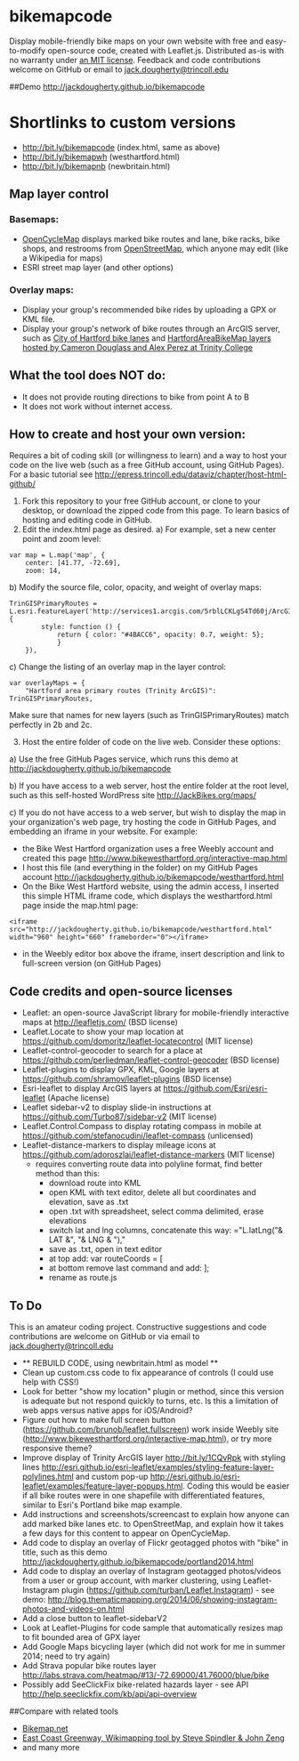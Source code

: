 bikemapcode
===========

Display mobile-friendly bike maps on your own website with free and easy-to-modify open-source code, created with Leaflet.js. Distributed as-is with no warranty under [an MIT license](https://raw.githubusercontent.com/JackDougherty/bikemapcode/master/LICENSE). Feedback and code contributions welcome on GitHub or email to [jack.dougherty@trincoll.edu](mailto:jack.dougherty@trincoll.edu)

##Demo
http://jackdougherty.github.io/bikemapcode

# Shortlinks to custom versions
- http://bit.ly/bikemapcode (index.html, same as above)
- http://bit.ly/bikemapwh (westhartford.html)
- http://bit.ly/bikemapnb (newbritain.html)


## Map layer control
### Basemaps:
- [OpenCycleMap](http://www.opencyclemap.org/) displays marked bike routes and lane, bike racks, bike shops, and restrooms from [OpenStreetMap](http://www.openstreetmap.org/), which anyone may edit (like a Wikipedia for maps)
- ESRI street map layer (and other options)

### Overlay maps:
- Display your group's recommended bike rides by uploading a GPX or KML file.
- Display your group's network of bike routes through an ArcGIS server, such as [City of Hartford bike lanes](http://gis1.hartford.gov/arcgis/rest/services/OpenData_Community/MapServer/9) and [HartfordAreaBikeMap layers hosted by Cameron Douglass and Alex Perez at Trinity College](http://services1.arcgis.com/5rblLCKLgS4Td60j/arcgis/rest/services/)

## What the tool does NOT do:
- It does not provide routing directions to bike from point A to B
- It does not work without internet access.

## How to create and host your own version:
Requires a bit of coding skill (or willingness to learn) and a way to host your code on the live web (such as a free GitHub account, using GitHub Pages). For a basic tutorial see http://epress.trincoll.edu/dataviz/chapter/host-html-github/
1) Fork this repository to your free GitHub account, or clone to your desktop, or download the zipped code from this page. To learn basics of hosting and editing code in GitHub.
2) Edit the index.html page as desired.
a) For example, set a new center point and zoom level:
```
var map = L.map('map', {
	center: [41.77, -72.69],
	zoom: 14,
```
b) Modify the source file, color, opacity, and weight of overlay maps:
```
TrinGISPrimaryRoutes = L.esri.featureLayer('http://services1.arcgis.com/5rblLCKLgS4Td60j/ArcGIS/rest/services/PrimaryRoutes/FeatureServer/0',{
		style: function () {
          	return { color: "#4BACC6", opacity: 0.7, weight: 5};
        	}
	}),
```
c) Change the listing of an overlay map in the layer control:
```
var overlayMaps = {
	"Hartford area primary routes (Trinity ArcGIS)": TrinGISPrimaryRoutes,
```
Make sure that names for new layers (such as TrinGISPrimaryRoutes) match perfectly in 2b and 2c.

3) Host the entire folder of code on the live web. Consider these options:

a) Use the free GitHub Pages service, which runs this demo at http://jackdougherty.github.io/bikemapcode

b) If you have access to a web server, host the entire folder at the root level, such as this self-hosted WordPress site http://JackBikes.org/maps/

c) If you do not have access to a web server, but wish to display the map in your organization's web page, try hosting the code in GitHub Pages, and embedding an iframe in your website. For example:
- the Bike West Hartford organization uses a free Weebly account and created this page http://www.bikewesthartford.org/interactive-map.html
- I host this file (and everything in the folder) on my GitHub Pages account http://jackdougherty.github.io/bikemapcode/westhartford.html
- On the Bike West Hartford website, using the admin access, I inserted this simple HTML iframe code, which displays the westhartford.html page inside the map.html page:
```
<iframe src="http://jackdougherty.github.io/bikemapcode/westhartford.html" width="960" height="660" frameborder="0"></iframe>
```
- in the Weebly editor box above the iframe, insert description and link to full-screen version (on GitHub Pages)

## Code credits and open-source licenses
- Leaflet: an open-source JavaScript library for mobile-friendly interactive maps at http://leafletjs.com/ (BSD license)
- Leaflet.Locate to show your map location at https://github.com/domoritz/leaflet-locatecontrol (MIT license)
- Leaflet-control-geocoder to search for a place at https://github.com/perliedman/leaflet-control-geocoder (BSD license)
- Leaflet-plugins to display GPX, KML, Google layers at https://github.com/shramov/leaflet-plugins (BSD license)
- Esri-leaflet to display ArcGIS layers at https://github.com/Esri/esri-leaflet (Apache license)
- Leaflet sidebar-v2 to display slide-in instructions at https://github.com/Turbo87/sidebar-v2 (MIT license)
- Leaflet.Control.Compass to display rotating compass in mobile at https://github.com/stefanocudini/leaflet-compass (unlicensed)
- Leaflet-distance-markers to display mileage icons at https://github.com/adoroszlai/leaflet-distance-markers (MIT license)
  - requires converting route data into polyline format, find better method than this:
	- download route into KML
	- open KML with text editor, delete all but coordinates and elevation, save as .txt
	- open .txt with spreadsheet, select comma delimited, erase elevations
	- switch lat and lng columns, concatenate this way: ="L.latLng("& LAT &", "& LNG & "),"
	- save as .txt, open in text editor
	- at top add:   var routeCoords = [
	- at bottom remove last command and add:  ];
	- rename as route.js


## To Do
This is an amateur coding project. Constructive suggestions and code contributions are welcome on GitHub or via email to [jack.dougherty@trincoll.edu](mailto:jack.dougherty@trincoll.edu)
- ** REBUILD CODE, using newbritain.html as model **
- Clean up custom.css code to fix appearance of controls (I could use help with CSS!)
- Look for better "show my location" plugin or method, since this version is adequate but not respond quickly to turns, etc. Is this a limitation of web apps versus native apps for iOS/Android?
- Figure out how to make full screen button (https://github.com/brunob/leaflet.fullscreen) work inside Weebly site (http://www.bikewesthartford.org/interactive-map.html), or try more responsive theme?
- Improve display of Trinity ArcGIS layer http://bit.ly/1CQvRpk with styling lines http://esri.github.io/esri-leaflet/examples/styling-feature-layer-polylines.html and custom pop-up http://esri.github.io/esri-leaflet/examples/feature-layer-popups.html. Coding this would be easier if all bike routes were in one shapefile with differentiated features, similar to Esri's Portland bike map example.
- Add instructions and screenshots/screencast to explain how anyone can add marked bike lanes etc. to OpenStreetMap, and explain how it takes a few days for this content to appear on OpenCycleMap.
- Add code to display an overlay of Flickr geotagged photos with "bike" in title, such as this demo http://jackdougherty.github.io/bikemapcode/portland2014.html
- Add code to display an overlay of Instagram geotagged photos/videos from a user or group account, with marker clustering, using Leaflet-Instagram plugin (https://github.com/turban/Leaflet.Instagram) - see demo: http://blog.thematicmapping.org/2014/06/showing-instagram-photos-and-videos-on.html
- Add a close button to leaflet-sidebarV2
- Look at Leaflet-Plugins for code sample that automatically resizes map to fit bounded area of GPX layer
- Add Google Maps bicycling layer (which did not work for me in summer 2014; need to try again)
- Add Strava popular bike routes layer http://labs.strava.com/heatmap/#13/-72.69000/41.76000/blue/bike
- Possibly add SeeClickFix bike-related hazards layer - see API http://help.seeclickfix.com/kb/api/api-overview

##Compare with related tools
- [Bikemap.net](http://bikemap.net/en)
- [East Coast Greenway, Wikimapping tool by Steve Spindler & John Zeng](http://map.greenway.org/)
- and many more
